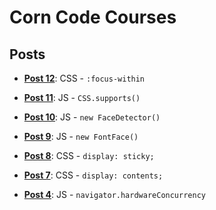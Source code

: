 # Corn Code Courses

## Posts

* **[Post 12](https://github.com/CornCodeCorp/courses/blob/master/src/post_12/index.html)**: CSS - `:focus-within`

* **[Post 11](https://github.com/CornCodeCorp/courses/blob/master/src/post_11/index.html)**: JS - `CSS.supports()`

* **[Post 10](https://github.com/CornCodeCorp/courses/blob/master/src/post_10/index.html)**: JS - `new FaceDetector()`

* **[Post 9](https://github.com/CornCodeCorp/courses/blob/master/src/post_9/index.html)**: JS - `new FontFace()`

* **[Post 8](https://github.com/CornCodeCorp/courses/blob/master/src/post_8/index.html)**: CSS - `display: sticky;`

* **[Post 7](https://github.com/CornCodeCorp/courses/blob/master/src/post_7/index.html)**: CSS - `display: contents;`

* **[Post 4](https://github.com/CornCodeCorp/courses/blob/master/src/post_4/index.html)**: JS - `navigator.hardwareConcurrency`